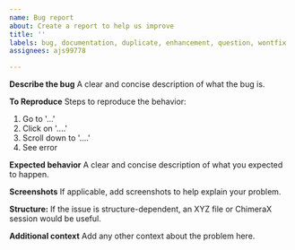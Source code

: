 ```yaml
---
name: Bug report
about: Create a report to help us improve
title: ''
labels: bug, documentation, duplicate, enhancement, question, wontfix
assignees: ajs99778

---
```


**Describe the bug**
A clear and concise description of what the bug is.

**To Reproduce**
Steps to reproduce the behavior:
1. Go to '...'
2. Click on '....'
3. Scroll down to '....'
4. See error

**Expected behavior**
A clear and concise description of what you expected to happen.

**Screenshots**
If applicable, add screenshots to help explain your problem.

**Structure:**
If the issue is structure-dependent, an XYZ file or ChimeraX session would be useful.


**Additional context**
Add any other context about the problem here.
